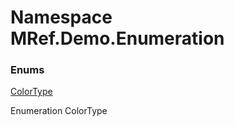 ﻿# Namespace MRef.Demo.Enumeration

### Enums

[ColorType](MRef.Demo.Enumeration.ColorType.md)

Enumeration ColorType


